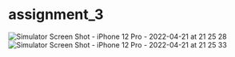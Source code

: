 # assignment_3


![Simulator Screen Shot - iPhone 12 Pro - 2022-04-21 at 21 25 28](https://user-images.githubusercontent.com/100778240/164533627-c18372c4-7268-487e-8ffb-3fe250e6f544.png)
![Simulator Screen Shot - iPhone 12 Pro - 2022-04-21 at 21 25 33](https://user-images.githubusercontent.com/100778240/164533635-705ea0ba-998e-42ca-bf9d-d50e591331fc.png)
